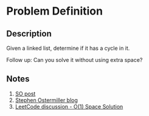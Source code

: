 # Problem Definition

## Description

Given a linked list, determine if it has a cycle in it.

Follow up: Can you solve it without using extra space?

## Notes

1. [SO post](https://stackoverflow.com/questions/494830/how-to-determine-if-a-linked-list-has-a-cycle-using-only-two-memory-locations)
1. [Stephen Ostermiller blog](https://blog.ostermiller.org/find-loop-singly-linked-list)
1. [LeetCode discussion - O(1) Space Solution](https://leetcode.com/explore/interview/card/top-interview-questions-easy/93/linked-list/773/discuss/44489/O(1)-Space-Solution)